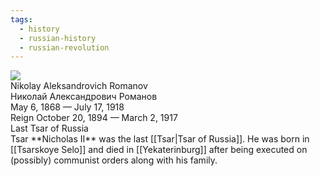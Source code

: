 ```yaml
---
tags:
  - history
  - russian-history
  - russian-revolution
---
```

<div class="biography">
	<img src="nicholas-ii.webp" />
	<div class="info">
		<div class="name">
			Nikolay Aleksandrovich Romanov <br />
			Николай Александрович Романов
		</div>
		<div class="birth-death">
			May 6, 1868 &mdash; July 17, 1918
		</div>
		<div class="reign">
			<span class="heading">Reign</span>
			October 20, 1894 &mdash; March 2, 1917
		</div>
		<div class="notable">
			Last Tsar of Russia
		</div>
	</div>
</div>
Tsar **Nicholas II** was the last [[Tsar|Tsar of Russia]]. He was born in [[Tsarskoye Selo]] and died in [[Yekaterinburg]] after being executed on (possibly) communist orders along with his family.